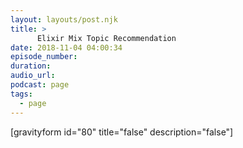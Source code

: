 ```yaml
---
layout: layouts/post.njk
title: >
      Elixir Mix Topic Recommendation
date: 2018-11-04 04:00:34
episode_number: 
duration: 
audio_url: 
podcast: page
tags: 
  - page
---
```


[gravityform id="80" title="false" description="false"]



